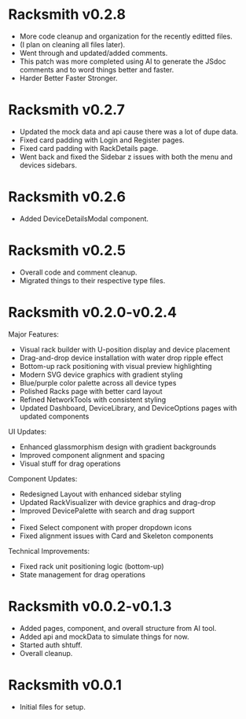 # Racksmith v0.2.8
- More code cleanup and organization for the recently editted files.
- (I plan on cleaning all files later).
- Went through and updated/added comments.
- This patch was more completed using AI to generate the JSdoc comments and to word things better and faster.
- Harder Better Faster Stronger.

# Racksmith v0.2.7
- Updated the mock data and api cause there was a lot of dupe data.
- Fixed card padding with Login and Register pages.
- Fixed card padding with RackDetails page.
- Went back and fixed the Sidebar z issues with both the menu and devices sidebars.

# Racksmith v0.2.6
- Added DeviceDetailsModal component.

# Racksmith v0.2.5
- Overall code and comment cleanup.
- Migrated things to their respective type files.

# Racksmith v0.2.0-v0.2.4
Major Features:
- Visual rack builder with U-position display and device placement
- Drag-and-drop device installation with water drop ripple effect
- Bottom-up rack positioning with visual preview highlighting
- Modern SVG device graphics with gradient styling
- Blue/purple color palette across all device types
- Polished Racks page with better card layout
- Refined NetworkTools with consistent styling
- Updated Dashboard, DeviceLibrary, and DeviceOptions pages with updated components

UI Updates:
- Enhanced glassmorphism design with gradient backgrounds
- Improved component alignment and spacing
- Visual stuff for drag operations

Component Updates:
- Redesigned Layout with enhanced sidebar styling
- Updated RackVisualizer with device graphics and drag-drop
- Improved DevicePalette with search and drag support
- 
- Fixed Select component with proper dropdown icons
- Fixed alignment issues with Card and Skeleton components

Technical Improvements:
- Fixed rack unit positioning logic (bottom-up)
- State management for drag operations

# Racksmith v0.0.2-v0.1.3
- Added pages, component, and overall structure from AI tool.
- Added api and mockData to simulate things for now.
- Started auth shtuff.
- Overall cleanup.

# Racksmith v0.0.1
- Initial files for setup.
